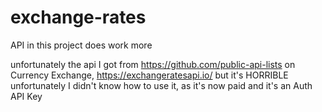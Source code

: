 # exchange-rates
API in this project does work more 


unfortunately the api I got from https://github.com/public-api-lists on Currency Exchange, https://exchangeratesapi.io/ but it's HORRIBLE unfortunately I didn't know how to use it, as it's now paid and it's an Auth API Key
